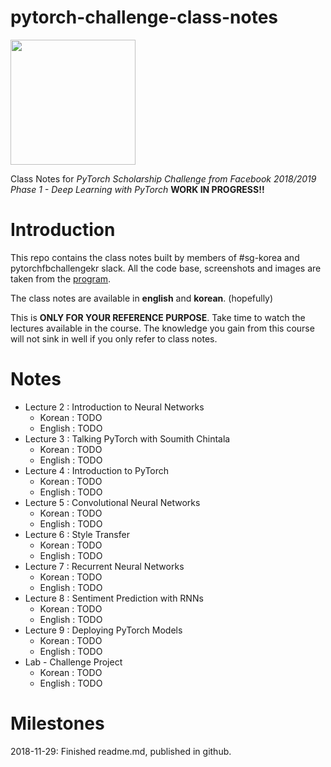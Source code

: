 # pytorch-challenge-class-notes

<img src="https://github.com/engiecat/pytorch-challenge-class-notes/blob/master/assets/readme_logo.png" width="200">

 Class Notes for *PyTorch Scholarship Challenge from Facebook 2018/2019 Phase 1 - Deep Learning with PyTorch* 
**WORK IN PROGRESS!!**
 
# Introduction
This repo contains the class notes built by members of #sg-korea and pytorchfbchallengekr slack. All the code base, screenshots and images are taken from the [program](https://www.udacity.com/facebook-pytorch-scholarship).

The class notes are available in **english** and **korean**. (hopefully)

This is **ONLY FOR YOUR REFERENCE PURPOSE**. Take time to watch the lectures available in the course. The knowledge you gain from this course will not sink in well if you only refer to class notes. 

# Notes
- Lecture 2 : Introduction to Neural Networks
  - Korean : TODO
  - English : TODO
- Lecture 3 : Talking PyTorch with Soumith Chintala
  - Korean : TODO
  - English : TODO
- Lecture 4 : Introduction to PyTorch
  - Korean : TODO
  - English : TODO
- Lecture 5 : Convolutional Neural Networks
  - Korean : TODO
  - English : TODO
- Lecture 6 : Style Transfer
  - Korean : TODO
  - English : TODO
- Lecture 7 : Recurrent Neural Networks
  - Korean : TODO
  - English : TODO
- Lecture 8 : Sentiment Prediction with RNNs
  - Korean : TODO
  - English : TODO
- Lecture 9 : Deploying PyTorch Models
  - Korean : TODO
  - English : TODO
- Lab - Challenge Project
  - Korean : TODO
  - English : TODO


# Milestones
2018-11-29: Finished readme.md, published in github.
